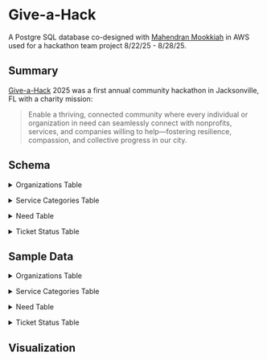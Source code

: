 # Give-a-Hack
A Postgre SQL database co-designed with [Mahendran Mookkiah](https://github.com/mookkiah) in AWS used for a hackathon team project 8/22/25 - 8/28/25.

## Summary

[Give-a-Hack](https://www.giveahack.org/) 2025 was a first annual community hackathon in Jacksonville, FL with a charity mission: 
>Enable a thriving, connected community where every individual or organization in need can seamlessly connect with nonprofits, services, and companies willing to help—fostering resilience, compassion, and collective progress in our city.

## Schema

<details>
<summary>Organizations Table</summary>
<br/>
 
Has columns for a primary key of type UUID, a foreign key for the primary service category, and several columns for details about each organization.

<br/></details>

<details>
<summary>Service Categories Table</summary>
<br/>
 
Has columns for a primary key of type UUID, a foreign key for the name, and a description.

<br/></details>

<details>
<summary>Need Table</summary>
<br/>
 
Has columns for a primary key of type UUID, a foreign key for the identified category, and several columns for details about the post.

<br/></details>

<details>
<summary>Ticket Status Table</summary>
<br/>
 
Has columns for the need_id of type UUID, a status that is non-nullable, and for accepted_by.

<br/></details>

## Sample Data

<details>
<summary>Organizations Table</summary>
<br/>
 
A list of 15 local charities using real data.

<br/></details>

<details>
<summary>Service Categories Table</summary>
<br/>
 
A list of 7 categories as defined by the initial keyword association pre-programmed into the API source of data.

<br/></details>

<details>
<summary>Need Table</summary>
<br/>
 
100 simulated social media posts added as mock-up data for data visualization.

<br/></details>

<details>
<summary>Ticket Status Table</summary>
<br/>
 
A list of all need_id in the Needs table, with statuses and organizations assigned as mock-up data.  The statuses were assigned at random with 85 Completed, 10 Accepted, and 4 Received.  Completed and Accepted needs were then assigned an organization at random based on matching the identified category from the Needs table to the primary service category on the Organization table.

<br/></details>

## Visualization


